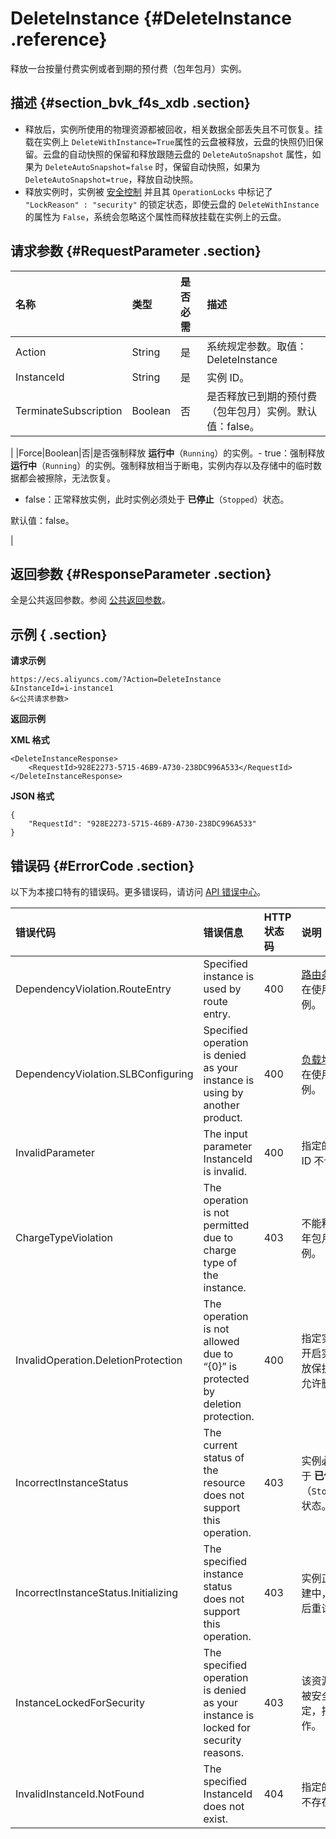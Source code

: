 # DeleteInstance {#DeleteInstance .reference}

释放一台按量付费实例或者到期的预付费（包年包月）实例。

## 描述 {#section_bvk_f4s_xdb .section}

-   释放后，实例所使用的物理资源都被回收，相关数据全部丢失且不可恢复。挂载在实例上 `DeleteWithInstance=True`属性的云盘被释放，云盘的快照仍旧保留。云盘的自动快照的保留和释放跟随云盘的 `DeleteAutoSnapshot` 属性，如果为 `DeleteAutoSnapshot=false` 时，保留自动快照，如果为 `DeleteAutoSnapshot=true`，释放自动快照。
-   释放实例时，实例被 [安全控制](intl.zh-CN/API参考/附录/安全锁定时的API行为.md#) 并且其 `OperationLocks` 中标记了 `"LockReason" : "security"` 的锁定状态，即使云盘的 `DeleteWithInstance` 的属性为 `False`，系统会忽略这个属性而释放挂载在实例上的云盘。

## 请求参数 {#RequestParameter .section}

|名称|类型|是否必需|描述|
|:-|:-|:---|:-|
|Action|String|是|系统规定参数。取值：DeleteInstance|
|InstanceId|String|是|实例 ID。|
|TerminateSubscription|Boolean|否|是否释放已到期的预付费（包年包月）实例。默认值：false。

|
|Force|Boolean|否|是否强制释放 **运行中**（`Running`）的实例。-   true：强制释放 **运行中**（`Running`）的实例。强制释放相当于断电，实例内存以及存储中的临时数据都会被擦除，无法恢复。
-   false：正常释放实例，此时实例必须处于 **已停止**（`Stopped`）状态。

默认值：false。

|

## 返回参数 {#ResponseParameter .section}

全是公共返回参数。参阅 [公共返回参数](intl.zh-CN/API参考/快速入门/公共参数.md#commonResponseParameters)。

## 示例 { .section}

**请求示例** 

```
https://ecs.aliyuncs.com/?Action=DeleteInstance
&InstanceId=i-instance1
&<公共请求参数>
```

**返回示例** 

**XML 格式** 

```
<DeleteInstanceResponse>
    <RequestId>928E2273-5715-46B9-A730-238DC996A533</RequestId>
</DeleteInstanceResponse>
```

**JSON 格式** 

```
{
    "RequestId": "928E2273-5715-46B9-A730-238DC996A533"
}
```

## 错误码 {#ErrorCode .section}

以下为本接口特有的错误码。更多错误码，请访问 [API 错误中心](https://error-center.alibabacloud.com/status/product/Ecs)。

|错误代码|错误信息|HTTP 状态码|说明|
|:---|:---|:-------|:-|
|DependencyViolation.RouteEntry|Specified instance is used by route entry.|400|[路由条目](../../../../../intl.zh-CN/用户指南/路由.md#) 正在使用该实例。|
|DependencyViolation.SLBConfiguring|Specified operation is denied as your instance is using by another product.|400|[负载均衡](../../../../../intl.zh-CN/产品简介/什么是负载均衡.md#) 正在使用该实例。|
|InvalidParameter|The input parameter InstanceId is invalid.|400|指定的实例 ID 不合法。|
|ChargeTypeViolation|The operation is not permitted due to charge type of the instance.|403|不能释放包年包月的实例。|
|InvalidOperation.DeletionProtection|The operation is not allowed due to “\{0\}” is protected by deletion protection.|400|指定实例已开启实例释放保护，不允许删除。|
|IncorrectInstanceStatus|The current status of the resource does not support this operation.|403|实例必须处于 **已停止**（`Stopped`）状态。|
|IncorrectInstanceStatus.Initializing|The specified instance status does not support this operation.|403|实例正在创建中，请稍后重试。|
|InstanceLockedForSecurity|The specified operation is denied as your instance is locked for security reasons.|403|该资源目前被安全锁定，拒绝操作。|
|InvalidInstanceId.NotFound|The specified InstanceId does not exist.|404|指定的实例不存在。|

